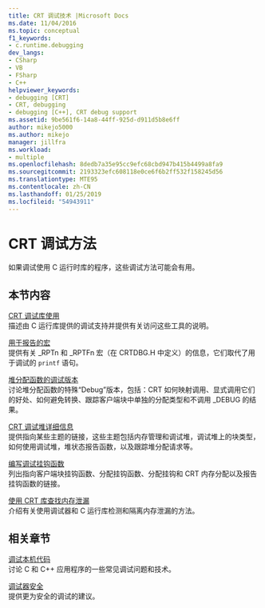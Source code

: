 ```yaml
---
title: CRT 调试技术 |Microsoft Docs
ms.date: 11/04/2016
ms.topic: conceptual
f1_keywords:
- c.runtime.debugging
dev_langs:
- CSharp
- VB
- FSharp
- C++
helpviewer_keywords:
- debugging [CRT]
- CRT, debugging
- debugging [C++], CRT debug support
ms.assetid: 9be561f6-14a8-44ff-925d-d911d5b8e6ff
author: mikejo5000
ms.author: mikejo
manager: jillfra
ms.workload:
- multiple
ms.openlocfilehash: 8dedb7a35e95cc9efc68cbd947b415b4499a8fa9
ms.sourcegitcommit: 2193323efc608118e0ce6f6b2ff532f158245d56
ms.translationtype: MTE95
ms.contentlocale: zh-CN
ms.lasthandoff: 01/25/2019
ms.locfileid: "54943911"
---
```

# <a name="crt-debugging-techniques"></a>CRT 调试方法
如果调试使用 C 运行时库的程序，这些调试方法可能会有用。  
  
## <a name="in-this-section"></a>本节内容  
 [CRT 调试库使用](../debugger/crt-debug-library-use.md)  
 描述由 C 运行库提供的调试支持并提供有关访问这些工具的说明。  
  
 [用于报告的宏](../debugger/macros-for-reporting.md)  
 提供有关 _RPTn 和 _RPTFn 宏（在 CRTDBG.H 中定义）的信息，它们取代了用于调试的 `printf` 语句。  
  
 [堆分配函数的调试版本](../debugger/debug-versions-of-heap-allocation-functions.md)  
 讨论堆分配函数的特殊“Debug”版本，包括：CRT 如何映射调用、显式调用它们的好处、如何避免转换、跟踪客户端块中单独的分配类型和不调用 _DEBUG 的结果。  
  
 [CRT 调试堆详细信息](../debugger/crt-debug-heap-details.md)  
 提供指向某些主题的链接，这些主题包括内存管理和调试堆，调试堆上的块类型，如何使用调试堆，堆状态报告函数，以及跟踪堆分配请求等。  
  
 [编写调试挂钩函数](../debugger/debug-hook-function-writing.md)  
 列出指向客户端块挂钩函数、分配挂钩函数、分配挂钩和 CRT 内存分配以及报告挂钩函数的链接。  
  
 [使用 CRT 库查找内存泄漏](../debugger/finding-memory-leaks-using-the-crt-library.md)  
 介绍有关使用调试器和 C 运行库检测和隔离内存泄漏的方法。  
  
## <a name="related-sections"></a>相关章节  
 [调试本机代码](../debugger/debugging-native-code.md)  
 讨论 C 和 C++ 应用程序的一些常见调试问题和技术。  
  
 [调试器安全](../debugger/debugger-security.md)  
 提供更为安全的调试的建议。